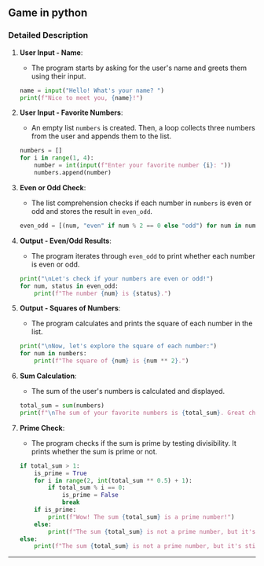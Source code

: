 ## Game in python

### Detailed Description

1. **User Input - Name**:

   - The program starts by asking for the user's name and greets them using their input.

   ```python
   name = input("Hello! What's your name? ")
   print(f"Nice to meet you, {name}!")
   ```

2. **User Input - Favorite Numbers**:

   - An empty list `numbers` is created. Then, a loop collects three numbers from the user and appends them to the list.

   ```python
   numbers = []
   for i in range(1, 4):
       number = int(input(f"Enter your favorite number {i}: "))
       numbers.append(number)
   ```

3. **Even or Odd Check**:

   - The list comprehension checks if each number in `numbers` is even or odd and stores the result in `even_odd`.

   ```python
   even_odd = [(num, "even" if num % 2 == 0 else "odd") for num in numbers]
   ```

4. **Output - Even/Odd Results**:

   - The program iterates through `even_odd` to print whether each number is even or odd.

   ```python
   print("\nLet's check if your numbers are even or odd!")
   for num, status in even_odd:
       print(f"The number {num} is {status}.")
   ```

5. **Output - Squares of Numbers**:

   - The program calculates and prints the square of each number in the list.

   ```python
   print("\nNow, let's explore the square of each number:")
   for num in numbers:
       print(f"The square of {num} is {num ** 2}.")
   ```

6. **Sum Calculation**:

   - The sum of the user's numbers is calculated and displayed.

   ```python
   total_sum = sum(numbers)
   print(f"\nThe sum of your favorite numbers is {total_sum}. Great choice!")
   ```

7. **Prime Check**:
   - The program checks if the sum is prime by testing divisibility. It prints whether the sum is prime or not.
   ```python
   if total_sum > 1:
       is_prime = True
       for i in range(2, int(total_sum ** 0.5) + 1):
           if total_sum % i == 0:
               is_prime = False
               break
       if is_prime:
           print(f"Wow! The sum {total_sum} is a prime number!")
       else:
           print(f"The sum {total_sum} is not a prime number, but it's still awesome!")
   else:
       print(f"The sum {total_sum} is not a prime number, but it's still awesome!")
   ```

---
